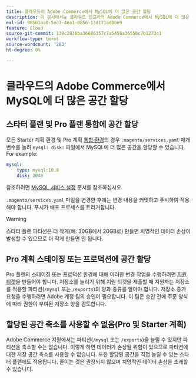 ```yaml
---
title: 클라우드의 Adobe Commerce에서 MySQL에 더 많은 공간 할당
description: 이 문서에서는 클라우드 인프라의 Adode Commerce에서 MySQL에 더 많은 공간을 할당하는 방법에 대한 지침을 제공합니다.
exl-id: 98501aa0-5ec7-4ea1-8856-13d171ad0be9
feature: Cloud
source-git-commit: 139c2836ba36686357c7a5458a36550c7b1273c1
workflow-type: tm+mt
source-wordcount: '283'
ht-degree: 0%

---
```


# 클라우드의 Adobe Commerce에서 MySQL에 더 많은 공간 할당


## 스타터 플랜 및 Pro 플랜 통합에 공간 할당

모든 Starter 계획 환경 및 Pro 계획 [통합 환경](https://experienceleague.adobe.com/en/docs/experience-cloud-kcs/kbarticles/ka-27242)의 경우 `.magento/services.yaml` 매개 변수를 늘려 `mysql: disk:` 파일에서 MySQL에 더 많은 공간을 할당할 수 있습니다. For example:

```yaml
mysql:
    type: mysql:10.0
    disk: 2048
```

참조하려면 [MySQL 서비스 설정](https://experienceleague.adobe.com/en/docs/commerce-cloud-service/user-guide/configure/service/mysql) 문서를 참조하십시오.

`.magento/services.yaml` 파일을 변경한 후에는 변경 내용을 커밋하고 푸시하여 적용해야 합니다. 푸시가 배포 프로세스를 트리거합니다.

>[!WARNING]
>
>스타터 플랜 파티션은 더 작게(예: 30GB에서 20GB로) 만들면 치명적인 데이터 손상이 발생할 수 있으므로 더 작게 만들면 안 됩니다.

## Pro 계획 스테이징 또는 프로덕션에 공간 할당

Pro 플랜의 스테이징 또는 프로덕션 환경에 대해 이러한 변경 작업을 수행하려면 [지원 티켓](/help/help-center-guide/help-center/magento-help-center-user-guide.md#merchant-not-displayed)을 만들어야 합니다. 저장소를 늘리기 위해 지원 티켓을 제출할 때 지원자는 저장소를 적용할 파티션(`/mysql` 또는 `/exports`)의 양과 종류를 알아야 합니다. 저장소 증가 요청을 수행하려면 Adobe 계정 팀의 승인이 필요합니다. 이 팀은 승인 전에 주문 양식에 따라 권한이 부여된 저장소 양을 검토합니다.

## 할당된 공간 축소를 사용할 수 없음(Pro 및 Starter 계획)

Adobe Commerce 지원에서는 파티션(`/mysql` 또는 `/exports`)을 늘릴 수 있지만 파티션을 축소할 수는 없습니다. 이렇게 하면 데이터가 손상될 위험이 있으므로 파티션에 대한 저장 공간 축소를 사용할 수 없습니다.
또한 할당된 공간을 직접 늘릴 수 있는 스타터 플랜에도 적용됩니다. 줄이는 것은 권장되지 않으며 치명적인 데이터 손상을 초래할 수 있습니다.
